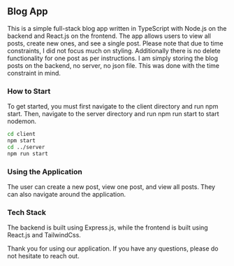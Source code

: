 ## Blog App
This is a simple full-stack blog app written in TypeScript with Node.js on the backend and React.js on the frontend. The app allows users to view all posts, create new ones, and see a single post. Please note that due to time constraints, I did not focus much on styling. Additionally there is no delete functionality for one post as per instructions.
I am simply storing the blog posts on the backend, no server, no json file. This was done with the time constraint in mind.

### How to Start
To get started, you must first navigate to the client directory and run npm start. Then, navigate to the server directory and run npm run start to start nodemon.

```bash
cd client
npm start
cd ../server
npm run start
```

### Using the Application
The user can create a new post, view one post, and view all posts. They can also navigate around the application.

### Tech Stack
The backend is built using Express.js, while the frontend is built using React.js and TailwindCss.

Thank you for using our application. If you have any questions, please do not hesitate to reach out.
